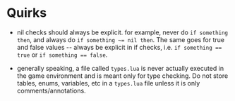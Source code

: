 # Quirks

* nil checks should always be explicit. for example, never do `if something then`, and always do `if something ~= nil then`. The same goes for true and false values -- always be explicit in if checks, i.e. `if something == true` or `if something == false`.

* generally speaking, a file called `types.lua` is never actually executed in the game environment and is meant only for type checking. Do not store tables, enums, variables, etc in a `types.lua` file unless it is only comments/annotations.